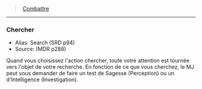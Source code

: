 ﻿> [Combattre](hd_combat.md)

---

### Chercher

- Alias: Search (SRD p94)
- Source: (MDR p288)

Quand vous choisissez l'action chercher, toute votre attention est tournée vers l'objet de votre recherche. En fonction de ce que vous cherchez, le MJ peut vous demander de faire un test de Sagesse (Perception) ou un d'Intelligence (Investigation).

